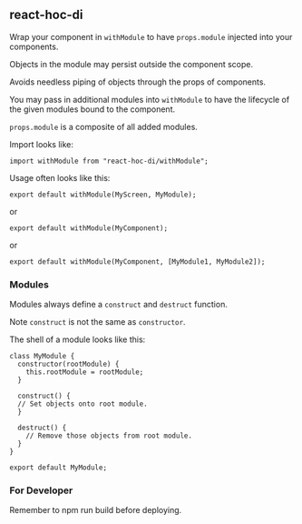 ## react-hoc-di


Wrap your component in `withModule` to have `props.module` injected into your components.

Objects in the module may persist outside the component scope.

Avoids needless piping of objects through the props of components.

You may pass in additional modules into `withModule` to have the lifecycle
of the given modules bound to the component.

`props.module` is a composite of all added modules.

Import looks like:

`import withModule from "react-hoc-di/withModule";`

Usage often looks like this:

`export default withModule(MyScreen, MyModule);`

or 

`export default withModule(MyComponent);`

or

`export default withModule(MyComponent, [MyModule1, MyModule2]);`

### Modules

Modules always define a `construct` and `destruct` function.

Note `construct` is not the same as `constructor`.

The shell of a module looks like this:

```
class MyModule {
  constructor(rootModule) {
    this.rootModule = rootModule;
  }

  construct() {
  // Set objects onto root module.
  }

  destruct() {
    // Remove those objects from root module.
  }
}

export default MyModule;
```

### For Developer

Remember to npm run build before deploying.
